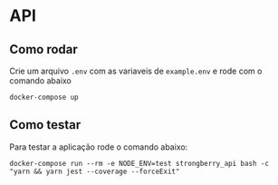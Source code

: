 # API

## Como rodar

Crie um arquivo `.env` com as variaveis de `example.env` e rode com o comando abaixo

```
docker-compose up
```

## Como testar

Para testar a aplicação rode o comando abaixo:

```
docker-compose run --rm -e NODE_ENV=test strongberry_api bash -c  "yarn && yarn jest --coverage --forceExit"
```
